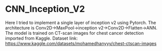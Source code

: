 # CNN_Inception_V2
Here I tried to implement a single layer of inception v2 using Pytorch.
The architecture is Conv2D->MaxPool->inception v2->Conv2D->Flatten->ANN.
The model is trained on CT-scan images for chest cancer detection imported from Kaggle. 
Dataset link: https://www.kaggle.com/datasets/mohamedhanyyy/chest-ctscan-images
